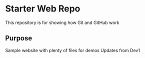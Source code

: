 # Starter Web Repo

This repository is for showing how Git and GitHub work

## Purpose

Sample website with plenty of files for demos
Updates from Dev1
